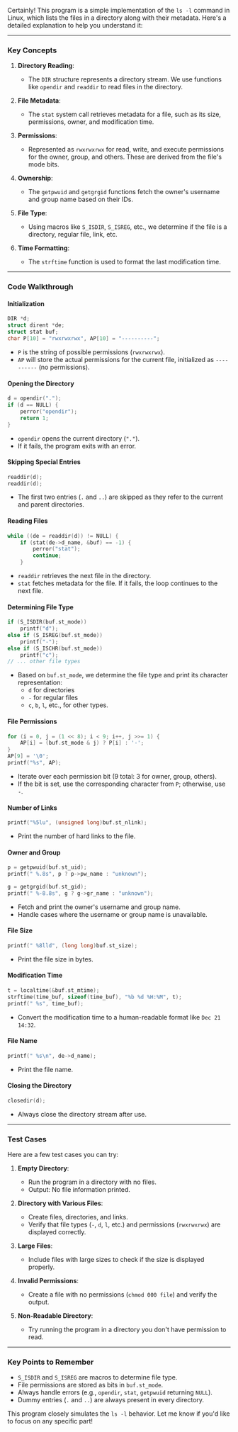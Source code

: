 Certainly! This program is a simple implementation of the `ls -l` command in Linux, which lists the files in a directory along with their metadata. Here's a detailed explanation to help you understand it:

---

### **Key Concepts**

1. **Directory Reading**:
    
    - The `DIR` structure represents a directory stream. We use functions like `opendir` and `readdir` to read files in the directory.
2. **File Metadata**:
    
    - The `stat` system call retrieves metadata for a file, such as its size, permissions, owner, and modification time.
3. **Permissions**:
    
    - Represented as `rwxrwxrwx` for read, write, and execute permissions for the owner, group, and others. These are derived from the file's mode bits.
4. **Ownership**:
    
    - The `getpwuid` and `getgrgid` functions fetch the owner's username and group name based on their IDs.
5. **File Type**:
    
    - Using macros like `S_ISDIR`, `S_ISREG`, etc., we determine if the file is a directory, regular file, link, etc.
6. **Time Formatting**:
    
    - The `strftime` function is used to format the last modification time.

---

### **Code Walkthrough**

#### **Initialization**

```c
DIR *d;
struct dirent *de;
struct stat buf;
char P[10] = "rwxrwxrwx", AP[10] = "----------";
```

- `P` is the string of possible permissions (`rwxrwxrwx`).
- `AP` will store the actual permissions for the current file, initialized as `----------` (no permissions).

#### **Opening the Directory**

```c
d = opendir(".");
if (d == NULL) {
    perror("opendir");
    return 1;
}
```

- `opendir` opens the current directory (`"."`).
- If it fails, the program exits with an error.

#### **Skipping Special Entries**

```c
readdir(d);
readdir(d);
```

- The first two entries (`.` and `..`) are skipped as they refer to the current and parent directories.

#### **Reading Files**

```c
while ((de = readdir(d)) != NULL) {
    if (stat(de->d_name, &buf) == -1) {
        perror("stat");
        continue;
    }
```

- `readdir` retrieves the next file in the directory.
- `stat` fetches metadata for the file. If it fails, the loop continues to the next file.

#### **Determining File Type**

```c
if (S_ISDIR(buf.st_mode))
    printf("d");
else if (S_ISREG(buf.st_mode))
    printf("-");
else if (S_ISCHR(buf.st_mode))
    printf("c");
// ... other file types
```

- Based on `buf.st_mode`, we determine the file type and print its character representation:
    - `d` for directories
    - `-` for regular files
    - `c`, `b`, `l`, etc., for other types.

#### **File Permissions**

```c
for (i = 0, j = (1 << 8); i < 9; i++, j >>= 1) {
    AP[i] = (buf.st_mode & j) ? P[i] : '-';
}
AP[9] = '\0';
printf("%s", AP);
```

- Iterate over each permission bit (9 total: 3 for owner, group, others).
- If the bit is set, use the corresponding character from `P`; otherwise, use `-`.

#### **Number of Links**

```c
printf("%5lu", (unsigned long)buf.st_nlink);
```

- Print the number of hard links to the file.

#### **Owner and Group**

```c
p = getpwuid(buf.st_uid);
printf(" %.8s", p ? p->pw_name : "unknown");

g = getgrgid(buf.st_gid);
printf(" %-8.8s", g ? g->gr_name : "unknown");
```

- Fetch and print the owner's username and group name.
- Handle cases where the username or group name is unavailable.

#### **File Size**

```c
printf(" %8lld", (long long)buf.st_size);
```

- Print the file size in bytes.

#### **Modification Time**

```c
t = localtime(&buf.st_mtime);
strftime(time_buf, sizeof(time_buf), "%b %d %H:%M", t);
printf(" %s", time_buf);
```

- Convert the modification time to a human-readable format like `Dec 21 14:32`.

#### **File Name**

```c
printf(" %s\n", de->d_name);
```

- Print the file name.

#### **Closing the Directory**

```c
closedir(d);
```

- Always close the directory stream after use.

---

### **Test Cases**

Here are a few test cases you can try:

1. **Empty Directory**:
    
    - Run the program in a directory with no files.
    - Output: No file information printed.
2. **Directory with Various Files**:
    
    - Create files, directories, and links.
    - Verify that file types (`-`, `d`, `l`, etc.) and permissions (`rwxrwxrwx`) are displayed correctly.
3. **Large Files**:
    
    - Include files with large sizes to check if the size is displayed properly.
4. **Invalid Permissions**:
    
    - Create a file with no permissions (`chmod 000 file`) and verify the output.
5. **Non-Readable Directory**:
    
    - Try running the program in a directory you don't have permission to read.

---

### **Key Points to Remember**

- `S_ISDIR` and `S_ISREG` are macros to determine file type.
- File permissions are stored as bits in `buf.st_mode`.
- Always handle errors (e.g., `opendir`, `stat`, `getpwuid` returning `NULL`).
- Dummy entries (`.` and `..`) are always present in every directory.

This program closely simulates the `ls -l` behavior. Let me know if you'd like to focus on any specific part!
